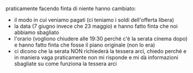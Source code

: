 praticamente facendo finta di niente hanno cambiato:
- il modo in cui veniamo pagati (ci teniamo i soldi dell'offerta libera)
- la data (7 giugno invece che 23 maggio) e hanno fatto finta che noi abbiamo sbagliato
- l'orario (vogliono chiudere alle 19:30 perché c'è la serata cinema dopo) e hanno fatto finta che fosse il piano originale (non lo era)
- ci dicono che la serata NON richiederà la tessera arci, chiedo perché e in maniera vaga praticamente non mi risponde e mi dà informazioni sbagliate su come funziona la tessera arci
